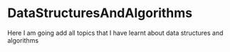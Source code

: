 # DataStructuresAndAlgorithms
Here I am going add all topics that I have learnt about data structures and algorithms
